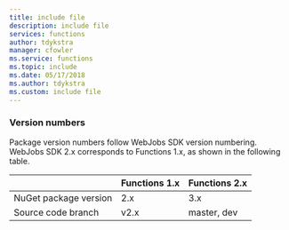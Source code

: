 ```yaml
---
title: include file
description: include file
services: functions
author: tdykstra
manager: cfowler
ms.service: functions
ms.topic: include
ms.date: 05/17/2018
ms.author: tdykstra
ms.custom: include file
---
```


### Version numbers

Package version numbers follow WebJobs SDK version numbering. WebJobs SDK 2.x corresponds to Functions 1.x, as shown in the following table.

||Functions 1.x |Functions 2.x  |
|---|---|---|
|NuGet package version|2.x |3.x  |
|Source code branch|v2.x|master, dev|

